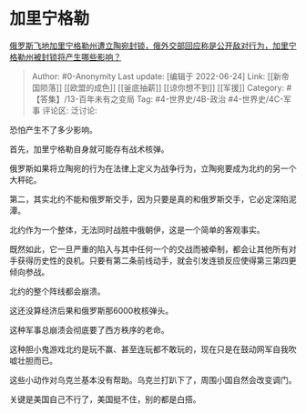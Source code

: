# 加里宁格勒
[俄罗斯飞地加里宁格勒州遭立陶宛封锁，俄外交部回应称是公开敌对行为，加里宁格勒州被封锁将产生哪些影响？](https://www.zhihu.com/question/538667547/answer/2542181250)

> Author: #0-Anonymity
> Last update: [编辑于 2022-06-24]
> Link: [[新帝国陨落]] [[欧盟的成色]] [[釜底抽薪]] [[谅你想不到]] [[军援]]
> Category: #【答集】/13-百年未有之变局
> Tag: #4-世界史/4B-政治 #4-世界史/4C-军事
> 评论区:
> 泛讨论:

恐怕产生不了多少影响。

首先，加里宁格勒自身就可能存有战术核弹。

俄罗斯如果将立陶宛的行为在法律上定义为战争行为，立陶宛要成为北约的另一个大秤砣。

第二，其实北约不能和俄罗斯交手，因为只要是真的和俄罗斯交手，它必定深陷泥潭。

北约作为一个整体，无法同时战胜中俄朝伊，这是一个简单的客观事实。

既然如此，它一旦严重的陷入与其中任何一个的交战而被牵制，都会让其他所有对手获得历史性的良机。只要有第二条前线动手，就会引发连锁反应使得第三第四更倾向参战。

北约的整个阵线都会崩溃。

这还没算经济后果和俄罗斯那6000枚核弹头。

这种军事总崩溃会彻底要了西方秩序的老命。

这种胆小鬼游戏北约是玩不赢、甚至连玩都不敢玩的，现在只是在鼓动网军自我吹嘘壮胆而已。

这些小动作对乌克兰基本没有帮助。乌克兰打趴下了，周围小国自然会改变调门。

关键是美国自己不行了，美国挺不住，别的都是白搭。
